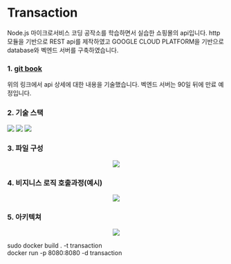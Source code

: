 # Transaction
  Node.js 마이크로서비스 코딩 공작소를 학습하면서 실습한 쇼핑몰의 api입니다. http 모듈을 기반으로 REST api를 제작하였고 GOOGLE CLOUD PLATFORM을 기반으로 database와 벡엔드 서버를 구축하였습니다.

### 1. <a href="https://seo-jun-pyo.gitbook.io/transaction/">git book<a/>
  위의 링크에서 api 상세에 대한 내용을 기술했습니다. 벡엔드 서버는 90일 뒤에 만료 예정입니다.

### 2. 기술 스택
  <p>
    <img src="https://img.shields.io/badge/javascript-E5C2B6?style=flat-square&logo=javascript&logoColor=white">
    <img src="https://img.shields.io/badge/docker-E5CEE6?style=flat-square&logo=docker&logoColor=white">
    <img src="https://img.shields.io/badge/googlecloud-0F00FF?style=flat-square&logo=googlecloud&logoColor=white">
  <p/>

### 3. 파일 구성
  <p align="center"><img src="https://user-images.githubusercontent.com/39179946/147264946-bcb2bf62-048f-4657-ba4d-106c12ec079c.png"><p/>
  
### 4. 비지니스 로직 호출과정(예시)
  <p align="center"><img src="https://user-images.githubusercontent.com/39179946/147267289-4a4acc92-76bd-449f-87ec-44418f6d6666.png"><p/>

### 5. 아키텍쳐
  <p align="center"><img src="https://user-images.githubusercontent.com/39179946/147266469-52831767-2b26-4ed6-ba52-f304d3820204.png"><p/>
  sudo docker build . -t transaction
  <br/>
  docker run -p 8080:8080 -d transaction
